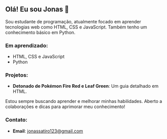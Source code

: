## Olá! Eu sou Jonas 👋

Sou estudante de programação, atualmente focado em aprender tecnologias web como HTML, CSS e JavaScript. Também tenho um conhecimento básico em Python.

### Em aprendizado:
- HTML, CSS e JavaScript
- Python

### Projetos:
- **Detonado de Pokémon Fire Red e Leaf Green**: Um guia detalhado em HTML.

Estou sempre buscando aprender e melhorar minhas habilidades. Aberto a colaborações e dicas para aprimorar meu conhecimento!

### Contato:
- **Email**: jonassatiro123@gmail.com
